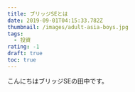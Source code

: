 ```yaml
---
title: ブリッジSEとは
date: 2019-09-01T04:15:33.782Z
thumbnail: /images/adult-asia-boys.jpg
tags:
  - 投資
rating: -1
draft: true
toc: true
---
```

こんにちはブリッジSEの田中です。
